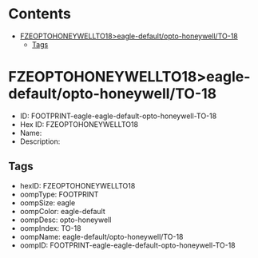 



Contents
========

* [FZEOPTOHONEYWELLTO18>eagle-default/opto-honeywell/TO-18](#fzeoptohoneywellto18eagle-defaultopto-honeywellto-18)
	* [Tags](#tags)

# FZEOPTOHONEYWELLTO18>eagle-default/opto-honeywell/TO-18

- ID: FOOTPRINT-eagle-eagle-default-opto-honeywell-TO-18
- Hex ID: FZEOPTOHONEYWELLTO18
- Name: 
- Description: 

## Tags

- hexID: FZEOPTOHONEYWELLTO18
- oompType: FOOTPRINT
- oompSize: eagle
- oompColor: eagle-default
- oompDesc: opto-honeywell
- oompIndex: TO-18
- oompName: eagle-default/opto-honeywell/TO-18
- oompID: FOOTPRINT-eagle-eagle-default-opto-honeywell-TO-18
